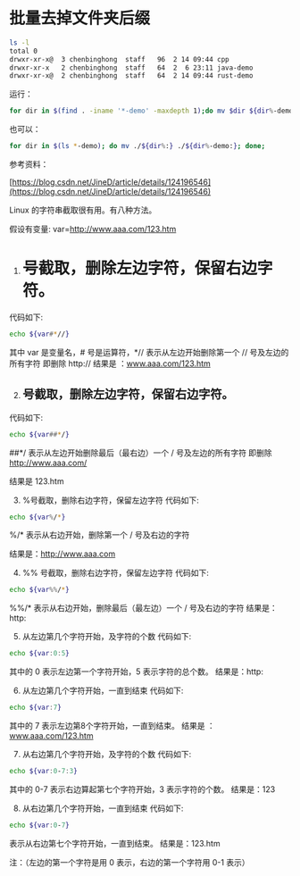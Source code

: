 # 批量去掉文件夹后缀

```sh
ls -l
total 0
drwxr-xr-x@  3 chenbinghong  staff   96  2 14 09:44 cpp
drwxr-xr-x   2 chenbinghong  staff   64  2  6 23:11 java-demo
drwxr-xr-x@  2 chenbinghong  staff   64  2 14 09:44 rust-demo
```

运行：

```sh
for dir in $(find . -iname '*-demo' -maxdepth 1);do mv $dir ${dir%-demo};done;
```

也可以：

```sh
for dir in $(ls *-demo); do mv ./${dir%:} ./${dir%-demo:}; done;
```

参考资料：

[https://blog.csdn.net/JineD/article/details/124196546](https://blog.csdn.net/JineD/article/details/124196546)

Linux 的字符串截取很有用。有八种方法。

假设有变量: var=http://www.aaa.com/123.htm

1. # 号截取，删除左边字符，保留右边字符。
代码如下:

```sh
echo ${var#*//}
```

其中 var 是变量名，# 号是运算符，*// 表示从左边开始删除第一个 // 号及左边的所有字符
即删除 http://
结果是 ：www.aaa.com/123.htm

2. ## 号截取，删除左边字符，保留右边字符。
代码如下:

```sh
echo ${var##*/}
```

##*/ 表示从左边开始删除最后（最右边）一个 / 号及左边的所有字符
即删除 http://www.aaa.com/

结果是 123.htm

3. %号截取，删除右边字符，保留左边字符
代码如下:

```sh
echo ${var%/*}

```

%/* 表示从右边开始，删除第一个 / 号及右边的字符

结果是：http://www.aaa.com

4. %% 号截取，删除右边字符，保留左边字符
代码如下:

```sh
echo ${var%%/*}
```

%%/* 表示从右边开始，删除最后（最左边）一个 / 号及右边的字符
结果是：http:

5. 从左边第几个字符开始，及字符的个数
代码如下:

```sh
echo ${var:0:5}
```

其中的 0 表示左边第一个字符开始，5 表示字符的总个数。
结果是：http:

6. 从左边第几个字符开始，一直到结束
代码如下:

```sh
echo ${var:7}
```

其中的 7 表示左边第8个字符开始，一直到结束。
结果是 ：www.aaa.com/123.htm

7. 从右边第几个字符开始，及字符的个数
代码如下:

```sh
echo ${var:0-7:3}
```

其中的 0-7 表示右边算起第七个字符开始，3 表示字符的个数。
结果是：123

8. 从右边第几个字符开始，一直到结束
代码如下:

```sh
echo ${var:0-7}
```

表示从右边第七个字符开始，一直到结束。
结果是：123.htm

注：（左边的第一个字符是用 0 表示，右边的第一个字符用 0-1 表示）
